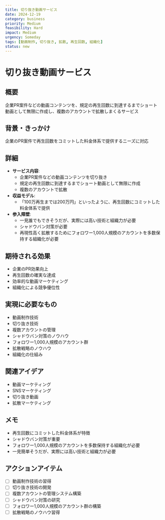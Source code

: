 ```yaml
---
title: 切り抜き動画サービス
date: 2024-12-19
category: business
priority: Medium
feasibility: Hard
impact: Medium
urgency: Someday
tags: [動画制作, 切り抜き, 拡散, 再生回数, 組織化]
status: new
---
```


# 切り抜き動画サービス

## 概要
企業PR案件などの動画コンテンツを、規定の再生回数に到達するまでショート動画として無限に作成し、複数のアカウントで拡散しまくるサービス

## 背景・きっかけ
企業のPR案件で再生回数をコミットした料金体系で提供するニーズに対応

## 詳細
- **サービス内容**: 
  - 企業PR案件などの動画コンテンツを切り抜き
  - 規定の再生回数に到達するまでショート動画として無限に作成
  - 複数のアカウントで拡散
- **収益モデル**: 
  - 「100万再生までは200万円」といったように、再生回数にコミットした料金体系で提供
- **参入障壁**: 
  - 一見誰でもできそうだが、実際には高い技術と組織力が必要
  - シャドウバン対策が必要
  - 再現性高く拡散するためにフォロワー1,000人規模のアカウントを多数保持する組織化が必要

## 期待される効果
- 企業のPR効果向上
- 再生回数の確実な達成
- 効率的な動画マーケティング
- 組織化による競争優位性

## 実現に必要なもの
- 動画制作技術
- 切り抜き技術
- 複数アカウントの管理
- シャドウバン対策のノウハウ
- フォロワー1,000人規模のアカウント群
- 拡散戦略のノウハウ
- 組織化の仕組み

## 関連アイデア
- 動画マーケティング
- SNSマーケティング
- 切り抜き動画
- 拡散マーケティング

## メモ
- 再生回数にコミットした料金体系が特徴
- シャドウバン対策が重要
- フォロワー1,000人規模のアカウントを多数保持する組織化が必要
- 一見簡単そうだが、実際には高い技術と組織力が必要

## アクションアイテム
- [ ] 動画制作技術の習得
- [ ] 切り抜き技術の開発
- [ ] 複数アカウントの管理システム構築
- [ ] シャドウバン対策の研究
- [ ] フォロワー1,000人規模のアカウント群の構築
- [ ] 拡散戦略のノウハウ習得